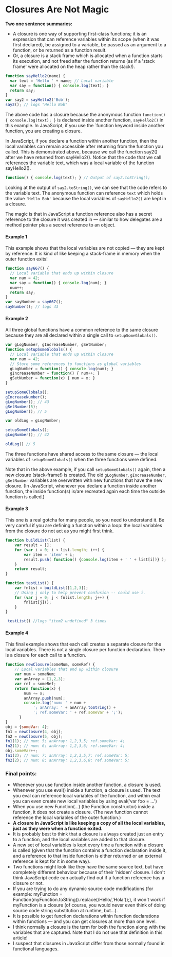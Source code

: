 # Closures Are Not Magic

**Two one sentence summaries:**

* A closure is one way of supporting first-class functions; it is an expression that can reference variables within its scope (when it was first declared), be assigned to a variable, be passed as an argument to a function, or be returned as a function result.
* Or, a closure is a stack frame which is allocated when a function starts its execution, and not freed after the function returns (as if a 'stack frame' were allocated on the heap rather than the stack!).


```js
function sayHello2(name) {
  var text = 'Hello ' + name; // Local variable
  var say = function() { console.log(text); }
  return say;
}
var say2 = sayHello2('Bob');
say2(); // logs "Hello Bob"
```

The above code has a closure because the anonymous function `function() { console.log(text); }` is declared inside another function, `sayHello2()` in this example. In JavaScript, if you use the `function keyword inside another function, you are creating a closure.

In JavaScript, if you declare a function within another function, then the local variables can remain accessible after returning from the function you called. This is demonstrated above, because we call the function say2() after we have returned from sayHello2(). Notice that the code that we call references the variable text, which was a local variable of the function sayHello2().

```js
function() { console.log(text); } // Output of say2.toString();
```

Looking at the output of `say2.toString()`, we can see that the code refers to the variable text. The anonymous function can reference `text` which holds the value `'Hello Bob'` because the local variables of `sayHello2()` are kept in a closure.

The magic is that in JavaScript a function reference also has a secret reference to the closure it was created in — similar to how delegates are a method pointer plus a secret reference to an object.

#### Example 1

This example shows that the local variables are not copied — they are kept by reference. It is kind of like keeping a stack-frame in memory when the outer function exits!

```js
function say667() {
  // Local variable that ends up within closure
  var num = 42;
  var say = function() { console.log(num); }
  num++;
  return say;
}
var sayNumber = say667();
sayNumber(); // logs 43
```

#### Example 2

All three global functions have a common reference to the same closure because they are all declared within a single call to `setupSomeGlobals()`.

```js
var gLogNumber, gIncreaseNumber, gSetNumber;
function setupSomeGlobals() {
  // Local variable that ends up within closure
  var num = 42;
  // Store some references to functions as global variables
  gLogNumber = function() { console.log(num); }
  gIncreaseNumber = function() { num++; }
  gSetNumber = function(x) { num = x; }
}

setupSomeGlobals();
gIncreaseNumber();
gLogNumber(); // 43
gSetNumber(5);
gLogNumber(); // 5

var oldLog = gLogNumber;

setupSomeGlobals();
gLogNumber(); // 42

oldLog() // 5
```

The three functions have shared access to the same closure — the local variables of `setupSomeGlobals()` when the three functions were defined.

Note that in the above example, if you call `setupSomeGlobals()` again, then a new closure (stack-frame!) is created. The old `gLogNumber`, `gIncreaseNumber`, `gSetNumber` variables are overwritten with new functions that have the new closure. (In JavaScript, whenever you declare a function inside another function, the inside function(s) is/are recreated again each time the outside function is called.)

#### Example 3
This one is a real gotcha for many people, so you need to understand it. Be very careful if you are defining a function within a loop: the local variables from the closure do not act as you might first think.

```js
function buildList(list) {
    var result = [];
    for (var i = 0; i < list.length; i++) {
        var item = 'item' + i;
        result.push( function() {console.log(item + ' ' + list[i])} );
    }
    return result;
}

function testList() {
    var fnlist = buildList([1,2,3]);
    // Using j only to help prevent confusion -- could use i.
    for (var j = 0; j < fnlist.length; j++) {
        fnlist[j]();
    }
}

 testList() //logs "item2 undefined" 3 times

```


#### Example 4 

This final example shows that each call creates a separate closure for the local variables. There is not a single closure per function declaration. There is a closure for each call to a function.

```js
function newClosure(someNum, someRef) {
    // Local variables that end up within closure
    var num = someNum;
    var anArray = [1,2,3];
    var ref = someRef;
    return function(x) {
        num += x;
        anArray.push(num);
        console.log('num: ' + num +
            '; anArray: ' + anArray.toString() +
            '; ref.someVar: ' + ref.someVar + ';');
      }
}
obj = {someVar: 4};
fn1 = newClosure(4, obj);
fn2 = newClosure(5, obj);
fn1(1); // num: 5; anArray: 1,2,3,5; ref.someVar: 4;
fn2(1); // num: 6; anArray: 1,2,3,6; ref.someVar: 4;
obj.someVar++;
fn1(2); // num: 7; anArray: 1,2,3,5,7; ref.someVar: 5;
fn2(2); // num: 8; anArray: 1,2,3,6,8; ref.someVar: 5;
```



### Final points:

* Whenever you use function inside another function, a closure is used.
* Whenever you use eval() inside a function, a closure is used. The text you eval can reference local variables of the function, and within eval you can even create new local variables by using eval('var foo = …')
* When you use new Function(…) (the Function constructor) inside a function, it does not create a closure. (The new function cannot reference the local variables of the outer function.)
* **A closure in JavaScript is like keeping a copy of all the local variables, just as they were when a function exited.**
* It is probably best to think that a closure is always created just an entry to a function, and the local variables are added to that closure.
* A new set of local variables is kept every time a function with a closure is called (given that the function contains a function declaration inside it, and a reference to that inside function is either returned or an external reference is kept for it in some way).
* Two functions might look like they have the same source text, but have completely different behaviour because of their 'hidden' closure. I don't think JavaScript code can actually find out if a function reference has a closure or not.
* If you are trying to do any dynamic source code modifications (for example: myFunction = Function(myFunction.toString().replace(/Hello/,'Hola'));), it won't work if myFunction is a closure (of course, you would never even think of doing source code string substitution at runtime, but...).
* It is possible to get function declarations within function declarations within functions — and you can get closures at more than one level.
* I think normally a closure is the term for both the function along with the variables that are captured. Note that I do not use that definition in this article!
* I suspect that closures in JavaScript differ from those normally found in functional languages.













